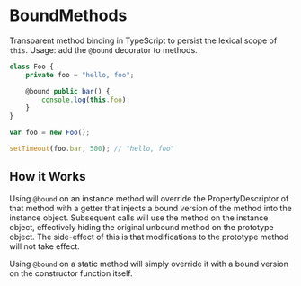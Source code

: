 # BoundMethods

Transparent method binding in TypeScript to persist the lexical scope of `this`. Usage: add the `@bound` decorator to methods.

```ts
class Foo {
    private foo = "hello, foo";

    @bound public bar() {
        console.log(this.foo);
    }
}

var foo = new Foo();

setTimeout(foo.bar, 500); // "hello, foo"
```

## How it Works

Using `@bound` on an instance method will override the PropertyDescriptor of that method with a getter that injects a bound version of the method into the instance object. Subsequent calls will use the method on the instance object, effectively hiding the original unbound method on the prototype object. The side-effect of this is that modifications to the prototype method will not take effect.

Using `@bound` on a static method will simply override it with a bound version on the constructor function itself.
